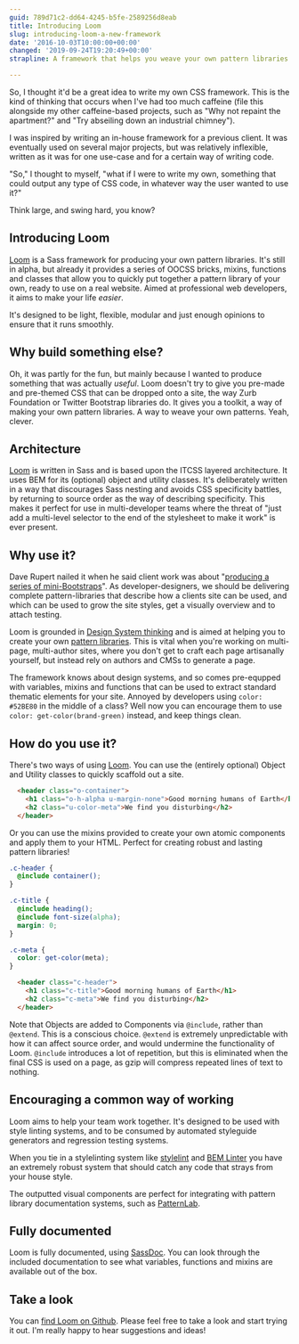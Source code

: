 ```yaml
---
guid: 789d71c2-dd64-4245-b5fe-2589256d8eab
title: Introducing Loom
slug: introducing-loom-a-new-framework
date: '2016-10-03T10:00:00+00:00'
changed: '2019-09-24T19:20:49+00:00'
strapline: A framework that helps you weave your own pattern libraries.

---
```


So, I thought it'd be a great idea to write my own CSS framework. This is the kind of thinking that occurs when I've had too much caffeine (file this alongside my other caffeine-based projects, such as "Why not repaint the apartment?" and "Try abseiling down an industrial chimney").

I was inspired by writing an in-house framework for a previous client. It was eventually used on several major projects, but was relatively inflexible, written as it was for one use-case and for a certain way of writing code.

"So," I thought to myself, "what if I were to write my own, something that could output any type of CSS code, in whatever way the user wanted to use it?"

Think large, and swing hard, you know?

## Introducing Loom

[Loom](https://github.com/sonniesedge/loom) is a Sass framework for producing your own pattern libraries. It's still in alpha, but already it provides a series of OOCSS bricks, mixins, functions and classes that allow you to quickly put together a pattern library of your own, ready to use on a real website. Aimed at professional web developers, it aims to make your life _easier_.

It's designed to be light, flexible, modular and just enough opinions to ensure that it runs smoothly.

## Why build something else?

Oh, it was partly for the fun, but mainly because I wanted to produce something that was actually _useful_. Loom doesn't try to give you pre-made and pre-themed CSS that can be dropped onto a site, the way Zurb Foundation or Twitter Bootstrap libraries do. It gives you a toolkit, a way of making your own pattern libraries. A way to weave your own patterns. Yeah, clever.

## Architecture

[Loom](https://github.com/sonniesedge/loom) is written in Sass and is based upon the ITCSS layered architecture. It uses BEM for its (optional) object and utility classes. It's deliberately written in a way that discourages Sass nesting and avoids CSS specificity battles, by returning to source order as the way of describing specificity. This makes it perfect for use in multi-developer teams where the threat of "just add a multi-level selector to the end of the stylesheet to make it work" is ever present.

## Why use it?

Dave Rupert nailed it when he said client work was about "[producing a series of mini-Bootstraps](http://daverupert.com/2013/04/responsive-deliverables/)". As developer-designers, we should be delivering complete pattern-libraries that describe how a clients site can be used, and which can be used to grow the site styles, get a visually overview and to attach testing.

Loom is grounded in [Design System thinking](http://atomicdesign.bradfrost.com/chapter-1/) and is aimed at helping you to create your own [pattern libraries](http://alistapart.com/blog/post/getting-started-with-pattern-libraries). This is vital when you're working on multi-page, multi-author sites, where you don't get to craft each page artisanally yourself, but instead rely on authors and CMSs to generate a page.

The framework knows about design systems, and so comes pre-equpped with variables, mixins and functions that can be used to extract standard thematic elements for your site. Annoyed by developers using `color: #52BE80` in the middle of a class? Well now you can encourage them to use `color: get-color(brand-green)` instead, and keep things clean.

## How do you use it?
There's two ways of using [Loom](https://github.com/sonniesedge/loom). You can use the (entirely optional) Object and Utility classes to quickly scaffold out a site.

```html
  <header class="o-container">
    <h1 class="o-h-alpha u-margin-none">Good morning humans of Earth</h1>
    <h2 class="u-color-meta">We find you disturbing</h2>
  </header>
```

Or you can use the mixins provided to create your own atomic components and apply them to your HTML. Perfect for creating robust and lasting pattern libraries!

```scss
.c-header {
  @include container();
}

.c-title {
  @include heading();
  @include font-size(alpha);
  margin: 0;
}

.c-meta {
  color: get-color(meta);
}
```

```html
  <header class="c-header">
    <h1 class="c-title">Good morning humans of Earth</h1>
    <h2 class="c-meta">We find you disturbing</h2>
  </header>
```

Note that Objects are added to Components via `@include`, rather than `@extend`. This is a conscious choice. `@extend` is extremely unpredictable with how it can affect source order, and would undermine the functionality of Loom. `@include` introduces a lot of repetition, but this is eliminated when the final CSS is used on a page, as gzip will compress repeated lines of text to nothing.

## Encouraging a common way of working

Loom aims to help your team work together. It's designed to be used with style linting systems, and to be consumed by automated styleguide generators and regression testing systems.

When you tie in a stylelinting system like [stylelint](https://github.com/stylelint/stylelint) and [BEM Linter](https://github.com/postcss/postcss-bem-linter) you have an extremely robust system that should catch any code that strays from your house style.

The outputted visual components are perfect for integrating with pattern library documentation systems, such as [PatternLab](http://patternlab.io/).


## Fully documented

Loom is fully documented, using [SassDoc](http://sassdoc.com/). You can look through the included documentation to see what variables, functions and mixins are available out of the box.

## Take a look
You can [find Loom on Github](https://github.com/sonniesedge/loom). Please feel free to take a look and start trying it out. I'm really happy to hear suggestions and ideas!

